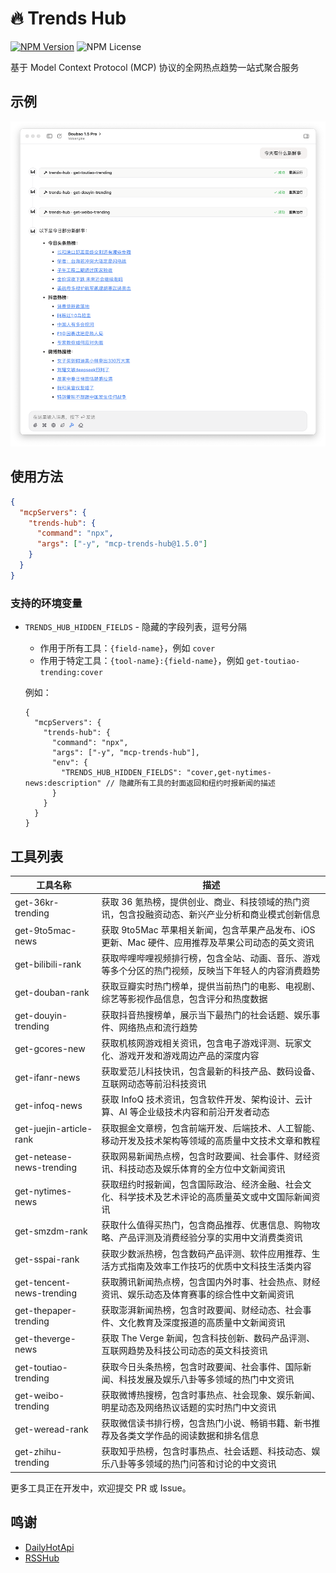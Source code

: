 # 🔥 Trends Hub

[![NPM Version](https://img.shields.io/npm/v/mcp-trends-hub)](https://www.npmjs.com/package/mcp-trends-hub)
![NPM License](https://img.shields.io/npm/l/mcp-trends-hub)

基于 Model Context Protocol (MCP) 协议的全网热点趋势一站式聚合服务

## 示例

<picture>
  <source media="(prefers-color-scheme: dark)" srcset="./assets/case-dark.png">
  <img src="./assets/case-light.png" alt="Trends Hub 示例">
</picture>

## 使用方法

<!-- usage-start -->

```json
{
  "mcpServers": {
    "trends-hub": {
      "command": "npx",
      "args": ["-y", "mcp-trends-hub@1.5.0"]
    }
  }
}
```

<!-- usage-end -->

### 支持的环境变量

- `TRENDS_HUB_HIDDEN_FIELDS` - 隐藏的字段列表，逗号分隔

  - 作用于所有工具：`{field-name}`，例如 `cover`
  - 作用于特定工具：`{tool-name}:{field-name}`，例如 `get-toutiao-trending:cover`

  例如：

  ```jsonc
  {
    "mcpServers": {
      "trends-hub": {
        "command": "npx",
        "args": ["-y", "mcp-trends-hub"],
        "env": {
          "TRENDS_HUB_HIDDEN_FIELDS": "cover,get-nytimes-news:description" // 隐藏所有工具的封面返回和纽约时报新闻的描述
        }
      }
    }
  }
  ```

## 工具列表

<!-- tools-start -->

| 工具名称                  | 描述                                                                                                 |
| ------------------------- | ---------------------------------------------------------------------------------------------------- |
| get-36kr-trending         | 获取 36 氪热榜，提供创业、商业、科技领域的热门资讯，包含投融资动态、新兴产业分析和商业模式创新信息   |
| get-9to5mac-news          | 获取 9to5Mac 苹果相关新闻，包含苹果产品发布、iOS 更新、Mac 硬件、应用推荐及苹果公司动态的英文资讯    |
| get-bilibili-rank         | 获取哔哩哔哩视频排行榜，包含全站、动画、音乐、游戏等多个分区的热门视频，反映当下年轻人的内容消费趋势 |
| get-douban-rank           | 获取豆瓣实时热门榜单，提供当前热门的电影、电视剧、综艺等影视作品信息，包含评分和热度数据             |
| get-douyin-trending       | 获取抖音热搜榜单，展示当下最热门的社会话题、娱乐事件、网络热点和流行趋势                             |
| get-gcores-new            | 获取机核网游戏相关资讯，包含电子游戏评测、玩家文化、游戏开发和游戏周边产品的深度内容                 |
| get-ifanr-news            | 获取爱范儿科技快讯，包含最新的科技产品、数码设备、互联网动态等前沿科技资讯                           |
| get-infoq-news            | 获取 InfoQ 技术资讯，包含软件开发、架构设计、云计算、AI 等企业级技术内容和前沿开发者动态             |
| get-juejin-article-rank   | 获取掘金文章榜，包含前端开发、后端技术、人工智能、移动开发及技术架构等领域的高质量中文技术文章和教程 |
| get-netease-news-trending | 获取网易新闻热点榜，包含时政要闻、社会事件、财经资讯、科技动态及娱乐体育的全方位中文新闻资讯         |
| get-nytimes-news          | 获取纽约时报新闻，包含国际政治、经济金融、社会文化、科学技术及艺术评论的高质量英文或中文国际新闻资讯 |
| get-smzdm-rank            | 获取什么值得买热门，包含商品推荐、优惠信息、购物攻略、产品评测及消费经验分享的实用中文消费类资讯     |
| get-sspai-rank            | 获取少数派热榜，包含数码产品评测、软件应用推荐、生活方式指南及效率工作技巧的优质中文科技生活类内容   |
| get-tencent-news-trending | 获取腾讯新闻热点榜，包含国内外时事、社会热点、财经资讯、娱乐动态及体育赛事的综合性中文新闻资讯       |
| get-thepaper-trending     | 获取澎湃新闻热榜，包含时政要闻、财经动态、社会事件、文化教育及深度报道的高质量中文新闻资讯           |
| get-theverge-news         | 获取 The Verge 新闻，包含科技创新、数码产品评测、互联网趋势及科技公司动态的英文科技资讯              |
| get-toutiao-trending      | 获取今日头条热榜，包含时政要闻、社会事件、国际新闻、科技发展及娱乐八卦等多领域的热门中文资讯         |
| get-weibo-trending        | 获取微博热搜榜，包含时事热点、社会现象、娱乐新闻、明星动态及网络热议话题的实时热门中文资讯           |
| get-weread-rank           | 获取微信读书排行榜，包含热门小说、畅销书籍、新书推荐及各类文学作品的阅读数据和排名信息               |
| get-zhihu-trending        | 获取知乎热榜，包含时事热点、社会话题、科技动态、娱乐八卦等多领域的热门问答和讨论的中文资讯           |

<!-- tools-end -->

更多工具正在开发中，欢迎提交 PR 或 Issue。

## 鸣谢

- [DailyHotApi](https://github.com/imsyy/DailyHotApi)
- [RSSHub](https://github.com/DIYgod/RSSHub)
